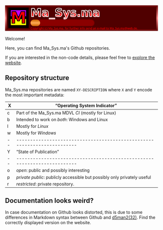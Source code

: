 ![Ma_Sys.ma Logo](m7a_att/logo_v2.svg)

Welcome!

Here, you can find Ma_Sys.ma's Github repositories.

If you are interested in the non-code details, please feel free to
[explore the website](https://masysma.lima-city.de).

## Repository structure

Ma_Sys.ma repositories are named `XY-DESCRIPTION` where `X` and `Y` encode
the most important metadata:

| X  | “Operating System Indicator”                                             |
| -- | ------------------------------------------------------------------------ |
| c  | Part of the Ma_Sys.ma MDVL _CI_ (mostly for Linux)                       |
| b  | Intended to work on _both_: Windows and Linux                            |
| l  | Mostly for _Linux_                                                       |
| w  | Mostly for _Windows_                                                     |
| -- | ------------------------------------------------------------------------ |
| Y  | “State of Publication”                                                   |
| -- | ------------------------------------------------------------------------ |
| o  | _open_: public and possibly interesting                                  |
| p  | _private public_: publicly accessible but possibly only privately useful |
| r  | _restricted_: private repository.                                        |

## Documentation looks weird?

In case documentation on Github looks distorted, this is due to some differences
in Markdown syntax between Github and
[d5man2(32)](https://masysma.lima-city.de/32/d5man2.xhtml). Find the correctly
displayed version on the website.
